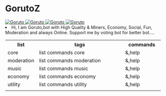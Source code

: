 # GorutoZ

<a href="https://top.gg/bot/584691692897042442" >
  <img src="https://top.gg/api/widget/status/584691692897042442.svg" alt="Goruto" />
</a>

<a href="https://top.gg/bot/584691692897042442" >
  <img src="https://top.gg/api/widget/upvotes/584691692897042442.svg" alt="Goruto" />
</a>

<a href="https://top.gg/bot/584691692897042442" >
  <img src="https://top.gg/api/widget/lib/584691692897042442.svg" alt="Goruto" />
</a>

<a href="https://top.gg/bot/584691692897042442" >
  <img src="https://top.gg/api/widget/owner/584691692897042442.svg" alt="Goruto" />
</a>














<li>Hi, I am Goruto,bot with High Quality & Miners, Economy, Social, Fun, Moderation and always Online. Support me by voting bot for better bot....</li>

<table id="komuttlarr">
                    <tbody><tr class="header">
                        <th style="width:15%;">list</th>
                        <th style="width:60%;">tags</th>
                        <th style="width:25%;">commands</th>
                    </tr>
                    <tr>
                        <td>
                            core
                        </td>
                        <td>
                            list commands core
                        </td>
                        <td>
                            &,help
                        </td>
                    </tr>
                    <tr>
                        <td>
                            moderation
                        </td>
                        <td>
                            list commands moderation
                        </td>
                        <td>
                            &,help
                        </td>
                    </tr>
                    <tr>
                        <td>music</td>
                        <td>
                            list commands music
                        </td>
                        <td>
                           &,help</td>
                    </tr>
                    <tr>
                        <td>economy</td>
                        <td>
                            list commands economy
                        </td>
                        <td>
                            &,help
                        </td>
                    </tr>
                    <tr>
                        <td>
                            utility
                        </td>
                        <td>
                            list commands utility                       </td>
                        <td>&,help </td>
                    </tr>
                    <tr>
                        <td>                      
                    </tr>
                </tbody></table>
                
